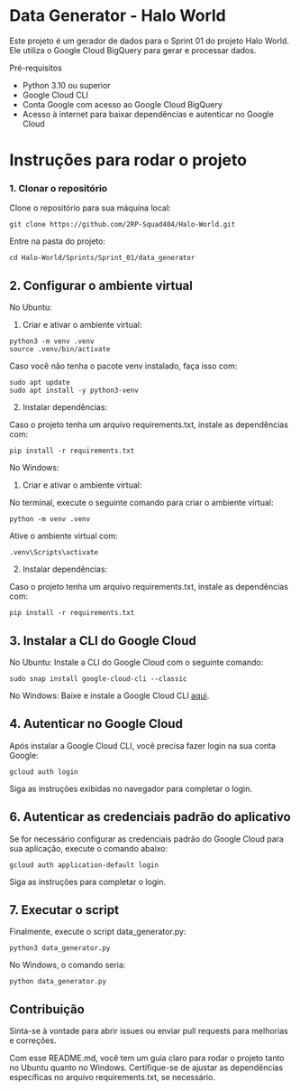 
# Data Generator - Halo World
Este projeto é um gerador de dados para o Sprint 01 do projeto Halo World. Ele utiliza o Google Cloud BigQuery para gerar e processar dados.

Pré-requisitos
- Python 3.10 ou superior
- Google Cloud CLI
- Conta Google com acesso ao Google Cloud BigQuery
- Acesso à internet para baixar dependências e autenticar no Google Cloud
# Instruções para rodar o projeto
### 1. Clonar o repositório
Clone o repositório para sua máquina local:

```
git clone https://github.com/2RP-Squad404/Halo-World.git
```
Entre na pasta do projeto:

```
cd Halo-World/Sprints/Sprint_01/data_generator
``` 
## 2. Configurar o ambiente virtual
No Ubuntu:

1. Criar e ativar o ambiente virtual:

```
python3 -m venv .venv
source .venv/bin/activate
```

Caso você não tenha o pacote venv instalado, faça isso com:

```
sudo apt update
sudo apt install -y python3-venv
```

2. Instalar dependências:

Caso o projeto tenha um arquivo requirements.txt, instale as dependências com:

```
pip install -r requirements.txt
```

No Windows:
1. Criar e ativar o ambiente virtual:

No terminal, execute o seguinte comando para criar o ambiente virtual:

```
python -m venv .venv
```

Ative o ambiente virtual com:

```
.venv\Scripts\activate
```
2. Instalar dependências:

Caso o projeto tenha um arquivo requirements.txt, instale as dependências com:

```
pip install -r requirements.txt
```

## 3. Instalar a CLI do Google Cloud
No Ubuntu:
Instale a CLI do Google Cloud com o seguinte comando:

```
sudo snap install google-cloud-cli --classic
```

No Windows:
Baixe e instale a Google Cloud CLI [aqui](https://cloud.google.com/sdk/docs/install?hl=pt_br&_gl=1*hqmbvj*_up*MQ..&gclid=Cj0KCQjwo8S3BhDeARIsAFRmkOOgrCgnl9O-8Xvb8r41OvcYyrZeWzpr-tLnO8mhQMm0cx8lWGYHrwkaAhmnEALw_wcB&gclsrc=aw.ds).

## 4. Autenticar no Google Cloud
Após instalar a Google Cloud CLI, você precisa fazer login na sua conta Google:

```
gcloud auth login
```

Siga as instruções exibidas no navegador para completar o login.

## 6. Autenticar as credenciais padrão do aplicativo
Se for necessário configurar as credenciais padrão do Google Cloud para sua aplicação, execute o comando abaixo:

```
gcloud auth application-default login
```

Siga as instruções para completar o login.

## 7. Executar o script
Finalmente, execute o script data_generator.py:

```
python3 data_generator.py
```

No Windows, o comando seria:

```
python data_generator.py
```

## Contribuição
Sinta-se à vontade para abrir issues ou enviar pull requests para melhorias e correções.

Com esse README.md, você tem um guia claro para rodar o projeto tanto no Ubuntu quanto no Windows. Certifique-se de ajustar as dependências específicas no arquivo requirements.txt, se necessário.










